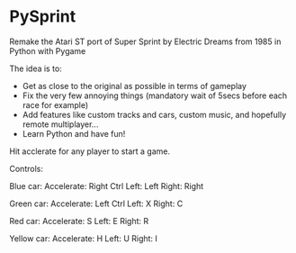 # PySprint
Remake the Atari ST port of Super Sprint by Electric Dreams from 1985 in Python with Pygame

The idea is to:
- Get as close to the original as possible in terms of gameplay
- Fix the very few annoying things (mandatory wait of 5secs before each race for example)
- Add features like custom tracks and cars, custom music, and hopefully remote multiplayer...
- Learn Python and have fun!

Hit acclerate for any player to start a game.

Controls:

Blue car: 
  Accelerate: Right Ctrl
  Left: Left
  Right: Right

Green car: 
  Accelerate: Left Ctrl
  Left: X
  Right: C

Red car:
  Accelerate: S
  Left: E
  Right: R

Yellow car:
  Accelerate: H
  Left: U
  Right: I
